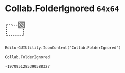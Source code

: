 # Collab.FolderIgnored `64x64`
<img src="/img/Collab.FolderIgnored.png" width=64 height=64>

``` CSharp
EditorGUIUtility.IconContent("Collab.FolderIgnored")
```
```
Collab.FolderIgnored
```
```
-1970951285390588327
```
